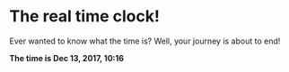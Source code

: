 # The real time clock!

Ever wanted to know what the time is? Well, your journey is about to end!

**The time is Dec 13, 2017, 10:16**